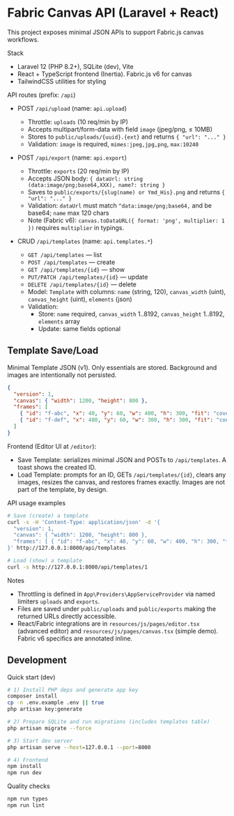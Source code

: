 # Fabric Canvas API (Laravel + React)

This project exposes minimal JSON APIs to support Fabric.js canvas workflows.

Stack
- Laravel 12 (PHP 8.2+), SQLite (dev), Vite
- React + TypeScript frontend (Inertia). Fabric.js v6 for canvas
- TailwindCSS utilities for styling

API routes (prefix: `/api`)

- POST `/api/upload` (name: `api.upload`)
  - Throttle: `uploads` (10 req/min by IP)
  - Accepts multipart/form-data with field `image` (jpeg/png, ≤ 10MB)
  - Stores to `public/uploads/{uuid}.{ext}` and returns `{ "url": "..." }`
  - Validation: `image` is required, `mimes:jpeg,jpg,png`, `max:10240`

- POST `/api/export` (name: `api.export`)
  - Throttle: `exports` (20 req/min by IP)
  - Accepts JSON body: `{ dataUrl: string (data:image/png;base64,XXX), name?: string }`
  - Saves to `public/exports/{slug(name) or Ymd_His}.png` and returns `{ "url": "..." }`
  - Validation: `dataUrl` must match `^data:image/png;base64,` and be base64; `name` max 120 chars
  - Note (Fabric v6): `canvas.toDataURL({ format: 'png', multiplier: 1 })` requires `multiplier` in typings.

- CRUD `/api/templates` (name: `api.templates.*`)
  - `GET /api/templates` — list
  - `POST /api/templates` — create
  - `GET /api/templates/{id}` — show
  - `PUT/PATCH /api/templates/{id}` — update
  - `DELETE /api/templates/{id}` — delete
  - Model: `Template` with columns: `name` (string, 120), `canvas_width` (uint), `canvas_height` (uint), `elements` (json)
  - Validation:
    - Store: `name` required, `canvas_width` 1..8192, `canvas_height` 1..8192, `elements` array
    - Update: same fields optional

## Template Save/Load

Minimal Template JSON (v1). Only essentials are stored. Background and images are intentionally not persisted.

```json
{
  "version": 1,
  "canvas": { "width": 1200, "height": 800 },
  "frames": [
    { "id": "f-abc", "x": 40, "y": 60, "w": 400, "h": 300, "fit": "cover", "name": "Hero" },
    { "id": "f-def", "x": 480, "y": 60, "w": 300, "h": 300, "fit": "contain", "name": "Thumb" }
  ]
}
```

Frontend (Editor UI at `/editor`):
- Save Template: serializes minimal JSON and POSTs to `/api/templates`. A toast shows the created ID.
- Load Template: prompts for an ID, GETs `/api/templates/{id}`, clears any images, resizes the canvas, and restores frames exactly. Images are not part of the template, by design.

API usage examples

```bash
# Save (create) a template
curl -s -H 'Content-Type: application/json' -d '{
  "version": 1,
  "canvas": { "width": 1200, "height": 800 },
  "frames": [ { "id": "f-abc", "x": 40, "y": 60, "w": 400, "h": 300, "fit": "cover", "name": "Hero" } ]
}' http://127.0.0.1:8000/api/templates

# Load (show) a template
curl -s http://127.0.0.1:8000/api/templates/1
```

Notes
- Throttling is defined in `App\Providers\AppServiceProvider` via named limiters `uploads` and `exports`.
- Files are saved under `public/uploads` and `public/exports` making the returned URLs directly accessible.
- React/Fabric integrations are in `resources/js/pages/editor.tsx` (advanced editor) and `resources/js/pages/canvas.tsx` (simple demo). Fabric v6 specifics are annotated inline.

## Development

Quick start (dev)

```bash
# 1) Install PHP deps and generate app key
composer install
cp -n .env.example .env || true
php artisan key:generate

# 2) Prepare SQLite and run migrations (includes templates table)
php artisan migrate --force

# 3) Start dev server
php artisan serve --host=127.0.0.1 --port=8000

# 4) Frontend
npm install
npm run dev
```

Quality checks

```bash
npm run types
npm run lint
```
